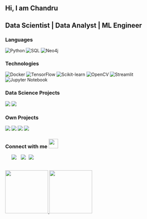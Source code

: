 ## Hi, I am Chandru
Data Scientist | Data Analyst | ML Engineer
---

### Languages

![Python](https://img.shields.io/badge/-Python-000?&logo=Python)
![SQL](https://img.shields.io/badge/-SQL-000?&logo=MySQL)
![Neo4j](https://img.shields.io/badge/-Neo4j-000?&logo=Neo4j)

### Technologies

![Docker](https://img.shields.io/badge/-Docker-000?&logo=Docker)
![TensorFlow](https://img.shields.io/badge/-TensorFlow-000?&logo=TensorFlow)
![Scikit-learn](https://img.shields.io/badge/-Scikitlearn-000?&logo=Scikitlearn)
![OpenCV](https://img.shields.io/badge/-opencv-000?&logo=opencv)
![Streamlit](https://img.shields.io/badge/-streamlit-000?&logo=streamlit)
![Jupyter Notebook](https://img.shields.io/badge/-JupyterNotebook-000?&logo=JupyterNotebook)

### Data Science Projects

[![](https://img.shields.io/badge/-😀%20Emotion%20Prediction-000)](https://github.com/chandru-g24/Emotion_Prediction)
[![](https://img.shields.io/badge/-🧬%20Pathogen%20Detector-000)](https://github.com/chandru-g24/Pathogen-detector)


### Own Projects

[![](https://img.shields.io/badge/-💊%20Diabetes%20Prediction-000)](https://github.com/chandru-g24/Diabetes-Prediction)
[![](https://img.shields.io/badge/-🧠%20Alzheimer%20Detection-000)](https://github.com/chandru-g24/Alzheimer-detection)
[![](https://img.shields.io/badge/-🔬%20Rextractor-000)](https://github.com/chandru-g24/REXTRACTOR)
[![](https://img.shields.io/badge/-🧬%20PyMLRS-000)](https://github.com/chandru-g24/PyMLRS)


<h3> Connect with me <img src="https://media.giphy.com/media/iY8CRBdQXODJSCERIr/giphy.gif" width="30" height="30" style="margin-right: 50px;"></h3>

<p>
    <div class="icons-social" style="margin-left: 10px;">
        <a style="margin-left: 10px;"  target="_blank" href="https://www.linkedin.com/in/chandru-g24/">
            <img src="https://img.icons8.com/doodle/40/000000/linkedin--v2.png"></a>
        <a style="margin-left: 10px;" target="_blank" href="https://github.com/chandru-g24">
            <img src="https://img.icons8.com/doodle/40/000000/github--v1.png"></a>
        <a style="margin-left: 5px;" target="_blank" href="https://github.com/chandru-g24/Portfolio/blob/main/Resume.pdf">
            <img src="https://img.icons8.com/plasticine/40/000000/resume.png" ></a>
    </div>
</p>

<br>

<a href="https://www.adamalston.com/">
    <img height="137px" src="https://github-readme-stats.vercel.app/api?username=chandru-g24&hide_title=true&hide_border=true&show_icons=true&include_all_commits=true&count_private=true&line_height=21&text_color=000&icon_color=000&bg_color=0,ea6161,ffc64d,fffc4d,52fa5a&theme=graywhite" />
    <!-- wi*quL3fcV -->
    <img height="137px" src="https://github-readme-stats.vercel.app/api/top-langs/?username=chandru-g24&hide=html&hide_title=true&hide_border=true&layout=compact&langs_count=6&exclude_repo=comp426,Redventures-Movie-Quotes&text_color=000&icon_color=fff&bg_color=0,52fa5a,4dfcff,c64dff&theme=graywhite" />
</a>
